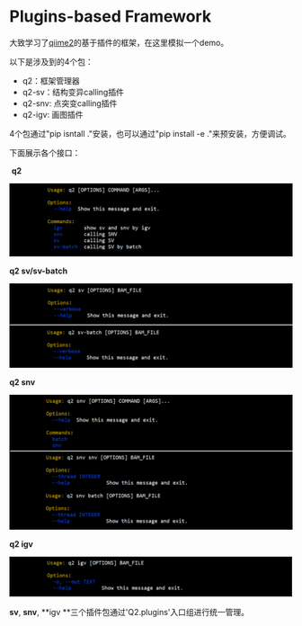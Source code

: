 # Plugins-based Framework

大致学习了[qiime2](https://github.com/qiime2/qiime2)的基于插件的框架，在这里模拟一个demo。

以下是涉及到的4个包：

* q2：框架管理器
* q2-sv：结构变异calling插件
* q2-snv: 点突变calling插件
* q2-igv: 画图插件

4个包通过"pip isntall ."安装，也可以通过"pip install -e ."来预安装，方便调试。

下面展示各个接口：

​	**q2**

![q2](./.img/q2.png)

**q2 sv/sv-batch**

![q2 sv](./.img/q2-sv.png)

**q2 snv**

![q2 snv](./.img/q2-snv.png)

**q2 igv**

![q2-igv](./.img/q2-igv.png)

**sv**, **snv**, **igv **三个插件包通过'Q2.plugins'入口组进行统一管理。

